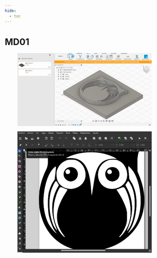 ```yaml
---
hide:
  - toc
---
```


# MD01

<div>

<figure><img src="../../.gitbook/assets/Captura de pantalla 2024-05-12 182733.png" alt=""><figcaption></figcaption></figure>

 

<figure><img src="../../.gitbook/assets/Captura de pantalla 2024-05-12 182449.png" alt=""><figcaption></figcaption></figure>

</div>
